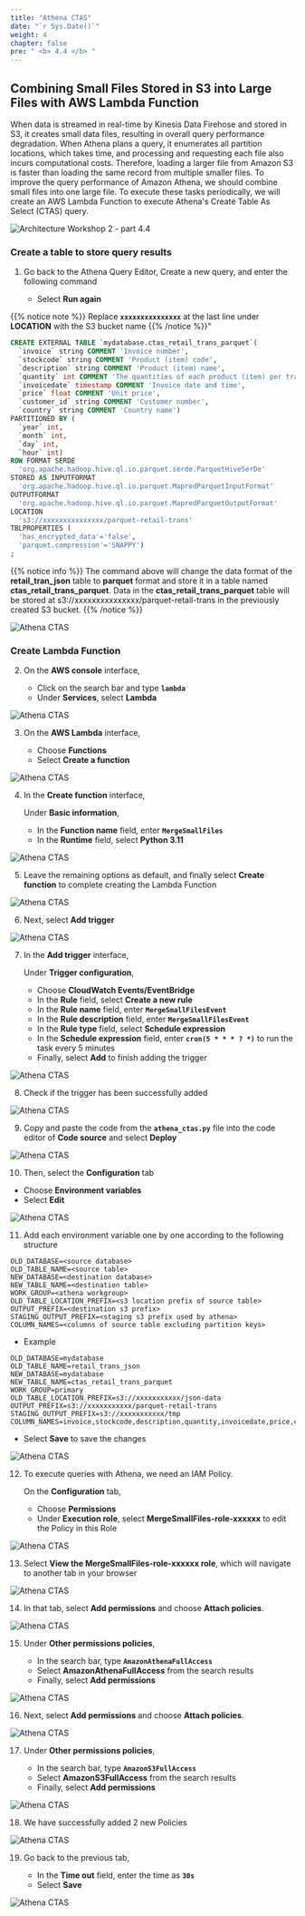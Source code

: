 ```yaml
---
title: "Athena CTAS"
date: "`r Sys.Date()`"
weight: 4
chapter: false
pre: " <b> 4.4 </b> "
---
```


## Combining Small Files Stored in S3 into Large Files with AWS Lambda Function

When data is streamed in real-time by Kinesis Data Firehose and stored in S3, it creates small data files, resulting in overall query performance degradation. When Athena plans a query, it enumerates all partition locations, which takes time, and processing and requesting each file also incurs computational costs. Therefore, loading a larger file from Amazon S3 is faster than loading the same record from multiple smaller files. To improve the query performance of Amazon Athena, we should combine small files into one large file. To execute these tasks periodically, we will create an AWS Lambda Function to execute Athena's Create Table As Select (CTAS) query.

![Architecture Workshop 2 - part 4.4](/ws2-bussiness-intelligence-system-aws/images/4/arch4.4.png?featherlight=false&width=70pc)

### Create a table to store query results

1. Go back to the Athena Query Editor, Create a new query, and enter the following command

   - Select **Run again**

{{% notice note %}}
Replace **`xxxxxxxxxxxxxxx`** at the last line under **LOCATION** with the S3 bucket name
{{% /notice %}}"

```sql
CREATE EXTERNAL TABLE `mydatabase.ctas_retail_trans_parquet`(
  `invoice` string COMMENT 'Invoice number',
  `stockcode` string COMMENT 'Product (item) code',
  `description` string COMMENT 'Product (item) name',
  `quantity` int COMMENT 'The quantities of each product (item) per transaction',
  `invoicedate` timestamp COMMENT 'Invoice date and time',
  `price` float COMMENT 'Unit price',
  `customer_id` string COMMENT 'Customer number',
  `country` string COMMENT 'Country name')
PARTITIONED BY (
  `year` int,
  `month` int,
  `day` int,
  `hour` int)
ROW FORMAT SERDE
  'org.apache.hadoop.hive.ql.io.parquet.serde.ParquetHiveSerDe'
STORED AS INPUTFORMAT
  'org.apache.hadoop.hive.ql.io.parquet.MapredParquetInputFormat'
OUTPUTFORMAT
  'org.apache.hadoop.hive.ql.io.parquet.MapredParquetOutputFormat'
LOCATION
  's3://xxxxxxxxxxxxxxx/parquet-retail-trans'
TBLPROPERTIES (
  'has_encrypted_data'='false',
  'parquet.compression'='SNAPPY')
;
```

{{% notice info %}}
The command above will change the data format of the **retail_tran_json** table to **parquet** format and store it in a table named **ctas_retail_trans_parquet**.
Data in the **ctas_retail_trans_parquet** table will be stored at s3://xxxxxxxxxxxxxxx/parquet-retail-trans in the previously created S3 bucket.
{{% /notice %}}

![Athena CTAS](/ws2-bussiness-intelligence-system-aws/images/4.4-CombineWithLambda/athenactas-00023.png?featherlight=false&width=70pc)

### Create Lambda Function

2. On the **AWS console** interface,

   - Click on the search bar and type **`lambda`**
   - Under **Services**, select **Lambda**

![Athena CTAS](/ws2-bussiness-intelligence-system-aws/images/4.4-CombineWithLambda/athenactas-0001.png?featherlight=false&width=70pc)

3. On the **AWS Lambda** interface,

   - Choose **Functions**
   - Select **Create a function**

![Athena CTAS](/ws2-bussiness-intelligence-system-aws/images/4.4-CombineWithLambda/athenactas-0002.png?featherlight=false&width=70pc)

4. In the **Create function** interface,

   Under **Basic information**,

   - In the **Function name** field, enter **`MergeSmallFiles`**
   - In the **Runtime** field, select **Python 3.11**

![Athena CTAS](/ws2-bussiness-intelligence-system-aws/images/4.4-CombineWithLambda/athenactas-0003.png?featherlight=false&width=70pc)

5. Leave the remaining options as default, and finally select **Create function** to complete creating the Lambda Function

![Athena CTAS](/ws2-bussiness-intelligence-system-aws/images/4.4-CombineWithLambda/athenactas-0004.png?featherlight=false&width=70pc)

6. Next, select **Add trigger**

![Athena CTAS](/ws2-bussiness-intelligence-system-aws/images/4.4-CombineWithLambda/athenactas-0005.png?featherlight=false&width=70pc)

7. In the **Add trigger** interface,

   Under **Trigger configuration**,

   - Choose **CloudWatch Events/EventBridge**
   - In the **Rule** field, select **Create a new rule**
   - In the **Rule name** field, enter **`MergeSmallFilesEvent`**
   - In the **Rule description** field, enter **`MergeSmallFilesEvent`**
   - In the **Rule type** field, select **Schedule expression**
   - In the **Schedule expression** field, enter **`cron(5 * * * ? *)`** to run the task every 5 minutes
   - Finally, select **Add** to finish adding the trigger

![Athena CTAS](/ws2-bussiness-intelligence-system-aws/images/4.4-CombineWithLambda/athenactas-0006.png?featherlight=false&width=70pc)

8. Check if the trigger has been successfully added

![Athena CTAS](/ws2-bussiness-intelligence-system-aws/images/4.4-CombineWithLambda/athenactas-0007.png?featherlight=false&width=70pc)

9. Copy and paste the code from the **`athena_ctas.py`** file into the code editor of **Code source** and select **Deploy**

![Athena CTAS](/ws2-bussiness-intelligence-system-aws/images/4.4-CombineWithLambda/athenactas-0008.png?featherlight=false&width=70pc)

10. Then, select the **Configuration** tab

- Choose **Environment variables**
- Select **Edit**

![Athena CTAS](/ws2-bussiness-intelligence-system-aws/images/4.4-CombineWithLambda/athenactas-0009.png?featherlight=false&width=70pc)

11. Add each environment variable one by one according to the following structure

```shell script
OLD_DATABASE=<source database>
OLD_TABLE_NAME=<source table>
NEW_DATABASE=<destination database>
NEW_TABLE_NAME=<destination table>
WORK_GROUP=<athena workgroup>
OLD_TABLE_LOCATION_PREFIX=<s3 location prefix of source table>
OUTPUT_PREFIX=<destination s3 prefix>
STAGING_OUTPUT_PREFIX=<staging s3 prefix used by athena>
COLUMN_NAMES=<columns of source table excluding partition keys>
```

- Example

```shell script
OLD_DATABASE=mydatabase
OLD_TABLE_NAME=retail_trans_json
NEW_DATABASE=mydatabase
NEW_TABLE_NAME=ctas_retail_trans_parquet
WORK_GROUP=primary
OLD_TABLE_LOCATION_PREFIX=s3://xxxxxxxxxxx/json-data
OUTPUT_PREFIX=s3://xxxxxxxxxxx/parquet-retail-trans
STAGING_OUTPUT_PREFIX=s3://xxxxxxxxxxx/tmp
COLUMN_NAMES=invoice,stockcode,description,quantity,invoicedate,price,customer_id,country
```

- Select **Save** to save the changes

![Athena CTAS](/ws2-bussiness-intelligence-system-aws/images/4.4-CombineWithLambda/athenactas-00020.png?featherlight=false&width=70pc)

12. To execute queries with Athena, we need an IAM Policy.

    On the **Configuration** tab,

    - Choose **Permissions**
    - Under **Execution role**, select **MergeSmallFiles-role-xxxxxx** to edit the Policy in this Role

![Athena CTAS](/ws2-bussiness-intelligence-system-aws/images/4.4-CombineWithLambda/athenactas-00012.png?featherlight=false&width=70pc)

13. Select **View the MergeSmallFiles-role-xxxxxx role**, which will navigate to another tab in your browser

![Athena CTAS](/ws2-bussiness-intelligence-system-aws/images/4.4-CombineWithLambda/athenactas-00013.png?featherlight=false&width=70pc)

14. In that tab, select **Add permissions** and choose **Attach policies**.

![Athena CTAS](/ws2-bussiness-intelligence-system-aws/images/4.4-CombineWithLambda/athenactas-00014.png?featherlight=false&width=70pc)

15. Under **Other permissions policies**,

    - In the search bar, type **`AmazonAthenaFullAccess`**
    - Select **AmazonAthenaFullAccess** from the search results
    - Finally, select **Add permissions**

![Athena CTAS](/ws2-bussiness-intelligence-system-aws/images/4.4-CombineWithLambda/athenactas-00015.png?featherlight=false&width=70pc)

16. Next, select **Add permissions** and choose **Attach policies**.

![Athena CTAS](/ws2-bussiness-intelligence-system-aws/images/4.4-CombineWithLambda/athenactas-00016.png?featherlight=false&width=70pc)

17. Under **Other permissions policies**,

    - In the search bar, type **`AmazonS3FullAccess`**
    - Select **AmazonS3FullAccess** from the search results
    - Finally, select **Add permissions**

![Athena CTAS](/ws2-bussiness-intelligence-system-aws/images/4.4-CombineWithLambda/athenactas-00017.png?featherlight=false&width=70pc)

18. We have successfully added 2 new Policies

![Athena CTAS](/ws2-bussiness-intelligence-system-aws/images/4.4-CombineWithLambda/athenactas-00018.png?featherlight=false&width=70pc)

19. Go back to the previous tab,

    - In the **Time out** field, enter the time as **`30s`**
    - Select **Save**

![Athena CTAS](/ws2-bussiness-intelligence-system-aws/images/4.4-CombineWithLambda/athenactas-00019.png?featherlight=false&width=70pc)
